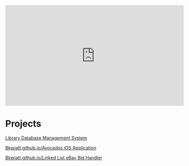 <iframe src="https://www.youtube.com/embed/{{ include.id }}" 
    width="560" 
    height="315"
    frameborder="0" 
    allowfullscreen>
</iframe>





# Projects

[Library Database Management System](database.md)

[Bkwiatt.github.io/Avocados iOS Application](design.md)

[Bkwiatt.github.io/Linked List eBay Bid Handler](algorithms.md)
